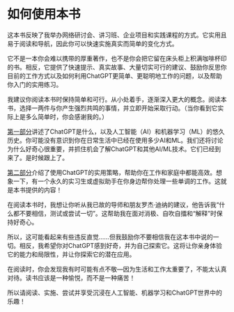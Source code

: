 # 如何使用本书

这本书反映了我举办网络研讨会、讲习班、企业项目和实践课程的方式。它实用且易于阅读和导航，因此你可以快速实施真实而简单的变化方式。

它不是一本你会难以携带的厚重著作，也不是你会把它留在床头柜上积满咖啡杯印的书。相反，它提供了快速提示、真实故事、大量切实可行的建议、鼓励你反思你目前的工作方式以及如何利用ChatGPT更简单、更聪明地工作的问题，以及帮助你入门的实用练习。

我建议你阅读本书时保持简单和可行。从小处着手，逐渐深入更大的概念。阅读本书，选择一两件与你产生强烈共鸣的事情，并立即开始采取行动。（当你看到它实际上是多么简单时，你会感谢我的。）

[第一部分](p01.xhtml)讲述了ChatGPT是什么，以及人工智能（AI）和机器学习（ML）的悠久历史。你可能没有意识到你在日常生活中已经在使用多少AI和ML。我们还将讨论为什么好奇心很重要，并抓住机会了解ChatGPT和其他AI/ML技术。它们已经到来了。是时候跟上了。

[第二部分](p02.xhtml)介绍了使用ChatGPT的实用策略，帮助你在工作和家庭中都能高效。想象一下，有一个永久的实习生或虚拟助手在你身边帮你处理一些单调的工作。这就是本书提供的内容！

在阅读本书时，我想让你听从我已故的导师和朋友罗杰·迪纳的建议，他告诉我“什么都不要相信，测试或尝试一切”。这帮助我在面对消极、自吹自擂和“解释”时保持好奇心。

所以，这可能看起来有些违反直觉……但我鼓励你不要相信我在这本书中说的一切。相反，我希望你对ChatGPT感到好奇，并为自己探索它。这将让你亲身体验它的能力和局限性，并让你探索它的潜在应用。

在阅读时，你会发现我有时可能有点不敬​​—因为生活和工作太重要了，不能太认真对待。读书应该是一种愉悦，而不是一种痛苦！

所以请阅读、实施、尝试并享受沉浸在人工智能、机器学习和ChatGPT世界中的乐趣！
